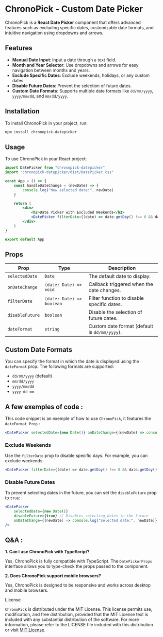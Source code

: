 # ChronoPick - Custom Date Picker

ChronoPick is a **React Date Picker** component that offers advanced features such as excluding specific dates, customizable date formats, and intuitive navigation using dropdowns and arrows.

## Features

-   **Manual Date Input**: Input a date through a text field.
-   **Month and Year Selector**: Use dropdowns and arrows for easy navigation between months and years.
-   **Exclude Specific Dates**: Exclude weekends, holidays, or any custom dates.
-   **Disable Future Dates**: Prevent the selection of future dates.
-   **Custom Date Formats**: Supports multiple date formats like `dd/mm/yyyy`, `yyyy/mm/dd`, and `mm/dd/yyyy`.

## Installation

To install ChronoPick in your project, run:

```bash
npm install chronopick-datepicker
```

## Usage

To use ChronoPick in your React project:

```jsx
import DatePicker from "chronopick-datepicker"
import "chronopick-datepicker/dist/DatePicker.css"

const App = () => {
    const handleDateChange = (newDate) => {
        console.log("New selected date:", newDate)
    }

    return (
        <div>
            <h2>Date Picker with Excluded Weekends</h2>
            <DatePicker filterDate={(date) => date.getDay() !== 0 && date.getDay() !== 6} onDateChange={handleDateChange} dateFormat="yyyy/mm/dd" />
        </div>
    )
}

export default App
```

## Props

| Prop            | Type                      | Description                                   |
| --------------- | ------------------------- | --------------------------------------------- |
| `selectedDate`  | `Date`                    | The default date to display.                  |
| `onDateChange`  | `(date: Date) => void`    | Callback triggered when the date changes.     |
| `filterDate`    | `(date: Date) => boolean` | Filter function to disable specific dates.    |
| `disableFuture` | `boolean`                 | Disable the selection of future dates.        |
| `dateFormat`    | `string`                  | Custom date format (default is `dd/mm/yyyy`). |

## Custom Date Formats

You can specify the format in which the date is displayed using the `dateFormat` prop. The following formats are supported:

-   `dd/mm/yyyy` (default)
-   `mm/dd/yyyy`
-   `yyyy/mm/dd`
-   `yyyy-dd-mm`

## A few exemples of code :

This code snippet is an exemple of how to use `ChronoPick`, it features the `dateFormat Prop` :

```jsx
<DatePicker selectedDate={new Date()} onDateChange={(newDate) => console.log("Formatted date:", newDate)} dateFormat="yyyy/mm/dd" />
```

### Exclude Weekends

Use the `filterDate` prop to disable specific days. For example, you can exclude weekends:

```jsx
<DatePicker filterDate={(date) => date.getDay() !== 0 && date.getDay() !== 6} onDateChange={(newDate) => console.log("Selected date:", newDate)} dateFormat="yyyy/mm/dd" />
```

### Disable Future Dates

To prevent selecting dates in the future, you can set the `disableFuture` prop to `true`:

```jsx
<DatePicker
    selectedDate={new Date()}
    disableFuture={true} // Disables selecting dates in the future
    onDateChange={(newDate) => console.log("Selected date:", newDate)}
/>
```

## Q&A :

**1. Can I use ChronoPick with TypeScript?**

Yes, ChronoPick is fully compatible with TypeScript. The `DatePickerProps` interface allows you to type-check the props passed to the component.

**2. Does ChronoPick support mobile browsers?**

Yes, ChronoPick is designed to be responsive and works across desktop and mobile browsers.

License

`ChronoPick` is distributed under the MIT License. This license permits use, modification, and free distribution, provided that the MIT License text is included with any substantial distribution of the software. For more information, please refer to the LICENSE file included with this distribution or visit [MIT License](https://opensource.org/license/MIT).
